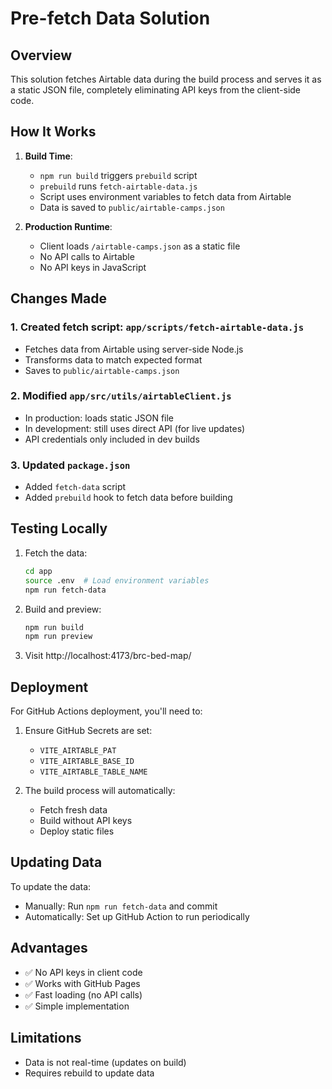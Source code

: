 # Pre-fetch Data Solution

## Overview
This solution fetches Airtable data during the build process and serves it as a static JSON file, completely eliminating API keys from the client-side code.

## How It Works

1. **Build Time**: 
   - `npm run build` triggers `prebuild` script
   - `prebuild` runs `fetch-airtable-data.js` 
   - Script uses environment variables to fetch data from Airtable
   - Data is saved to `public/airtable-camps.json`

2. **Production Runtime**:
   - Client loads `/airtable-camps.json` as a static file
   - No API calls to Airtable
   - No API keys in JavaScript

## Changes Made

### 1. Created fetch script: `app/scripts/fetch-airtable-data.js`
- Fetches data from Airtable using server-side Node.js
- Transforms data to match expected format
- Saves to `public/airtable-camps.json`

### 2. Modified `app/src/utils/airtableClient.js`
- In production: loads static JSON file
- In development: still uses direct API (for live updates)
- API credentials only included in dev builds

### 3. Updated `package.json`
- Added `fetch-data` script
- Added `prebuild` hook to fetch data before building

## Testing Locally

1. Fetch the data:
   ```bash
   cd app
   source .env  # Load environment variables
   npm run fetch-data
   ```

2. Build and preview:
   ```bash
   npm run build
   npm run preview
   ```

3. Visit http://localhost:4173/brc-bed-map/

## Deployment

For GitHub Actions deployment, you'll need to:

1. Ensure GitHub Secrets are set:
   - `VITE_AIRTABLE_PAT`
   - `VITE_AIRTABLE_BASE_ID`
   - `VITE_AIRTABLE_TABLE_NAME`

2. The build process will automatically:
   - Fetch fresh data
   - Build without API keys
   - Deploy static files

## Updating Data

To update the data:
- Manually: Run `npm run fetch-data` and commit
- Automatically: Set up GitHub Action to run periodically

## Advantages
- ✅ No API keys in client code
- ✅ Works with GitHub Pages
- ✅ Fast loading (no API calls)
- ✅ Simple implementation

## Limitations
- Data is not real-time (updates on build)
- Requires rebuild to update data